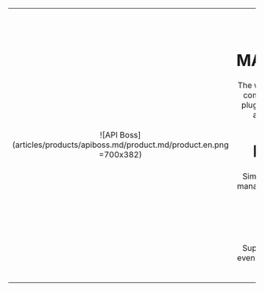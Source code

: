 |||
|:--:|:--:|
|![API Boss](articles/products/apiboss.md/product.md/product.en.png =700x382) | <h1 class="productheader">API MANAGEMENT</h1><p class="productdescription">The world's most powerful and complete API Manager, with pluggable policies to support any SLAs or scenarios.</p><h1 class="productheader">INCLUSIVE</h1><p class="productdescription">Simply put, no other product manages external partner APIs.</p><h1 class="productheader">SUPPORT</h1><p class="productdescription">Support for REST, SOAP and even custom APIs, an exclusive feature of APIBoss.</p> |